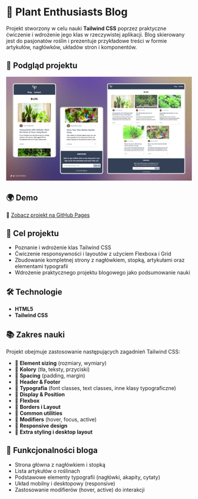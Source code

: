 # 🌱 Plant Enthusiasts Blog  

Projekt stworzony w celu nauki **Tailwind CSS** poprzez praktyczne ćwiczenie i wdrożenie jego klas w rzeczywistej aplikacji. Blog skierowany jest do pasjonatów roślin i prezentuje przykładowe treści w formie artykułów, nagłówków, układów stron i komponentów.

## 📸 Podgląd projektu  
![Podgląd projektu](./img/preview.png)  

## 🌍 Demo  
🔗 [Zobacz projekt na GitHub Pages](https://marwoz01.github.io/plant-enthusiasts-blog/)  

## 🎯 Cel projektu  
- Poznanie i wdrożenie klas Tailwind CSS  
- Ćwiczenie responsywności i layoutów z użyciem Flexboxa i Grid  
- Zbudowanie kompletnej strony z nagłówkiem, stopką, artykułami oraz elementami typografii  
- Wdrożenie praktycznego projektu blogowego jako podsumowanie nauki  

## 🛠️ Technologie  
- **HTML5**  
- **Tailwind CSS**  

## 📚 Zakres nauki 
Projekt obejmuje zastosowanie następujących zagadnień Tailwind CSS:  
- 🔹 **Element sizing** (rozmiary, wymiary)  
- 🔹 **Kolory** (tła, teksty, przyciski)  
- 🔹 **Spacing** (padding, margin)  
- 🔹 **Header & Footer**  
- 🔹 **Typografia** (font classes, text classes, inne klasy typograficzne)  
- 🔹 **Display & Position**  
- 🔹 **Flexbox**  
- 🔹 **Borders i Layout**  
- 🔹 **Common utilities**  
- 🔹 **Modifiers** (hover, focus, active)  
- 🔹 **Responsive design**  
- 🔹 **Extra styling i desktop layout**  

## 🚀 Funkcjonalności bloga  
- Strona główna z nagłówkiem i stopką  
- Lista artykułów o roślinach  
- Podstawowe elementy typografii (nagłówki, akapity, cytaty)  
- Układ mobilny i desktopowy (responsive)  
- Zastosowanie modifierów (hover, active) do interakcji  
